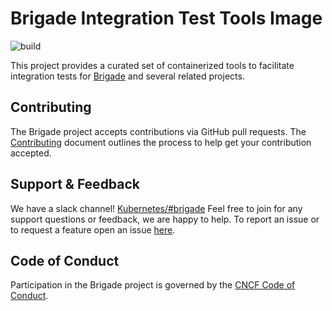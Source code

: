 # Brigade Integration Test Tools Image

![build](https://badgr.brigade2.io/v1/github/checks/brigadecore/int-test-tools/badge.svg?appID=99005)

This project provides a curated set of containerized tools to facilitate
integration tests for [Brigade](https://github.com/brigadecore/brigade) and
several related projects.

## Contributing

The Brigade project accepts contributions via GitHub pull requests. The
[Contributing](CONTRIBUTING.md) document outlines the process to help get your
contribution accepted.

## Support & Feedback

We have a slack channel!
[Kubernetes/#brigade](https://kubernetes.slack.com/messages/C87MF1RFD) Feel free
to join for any support questions or feedback, we are happy to help. To report
an issue or to request a feature open an issue
[here](https://github.com/brigadecore/go-tools/issues).

## Code of Conduct

Participation in the Brigade project is governed by the
[CNCF Code of Conduct](https://github.com/cncf/foundation/blob/master/code-of-conduct.md).
